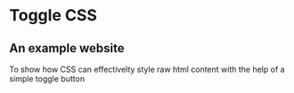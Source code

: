 # Toggle CSS

## An example website

To show how CSS can effectivelty style raw html content with the help of a simple toggle button
